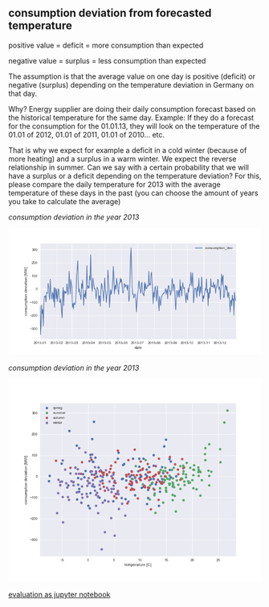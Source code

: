 ## consumption deviation from forecasted temperature

positive value = deficit = more consumption than expected

negative value = surplus = less consumption than expected

The assumption is that the average value on one day is positive (deficit) or negative (surplus) depending on the temperature deviation in Germany on that day.

Why? Energy supplier are doing their daily consumption forecast based on the historical temperature for the same day.  Example: If they do a forecast for the consumption for the 01.01.13, they will look on the temperature of the 01.01 of 2012, 01.01 of 2011, 01.01 of 2010… etc.

That is why we expect for example a deficit in a cold winter (because of more heating) and a surplus in a warm winter.
We expect the reverse relationship in summer.
Can we say with a certain probability that we will have a surplus or a deficit depending on the temperature deviation?
For this, please compare the daily temperature for 2013 with the average temperature of these days in the past (you can choose the amount of years you take to calculate the average)

*consumption deviation in the year 2013*

![consumption deviation](consumption_dev_2013.png)

*consumption deviation in the year 2013*

![consumption deviation](consumption_deviation_vs_temperature.png)


[evaluation as jupyter notebook](https://github.com/jimixxperez/consumption_dev/blob/master/consumption_deviation.ipynb)
